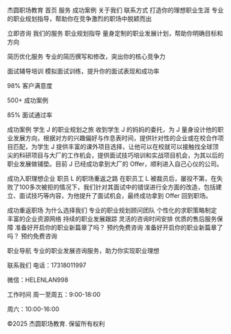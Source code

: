 杰圆职场教育
首页
服务
成功案例
关于我们
联系方式
打造你的理想职业生涯
专业的职业规划指导，帮助你在竞争激烈的职场中脱颖而出

立即咨询
我们的服务
职业规划指导
量身定制的职业发展计划，帮助你明确目标和方向

简历优化服务
专业的简历撰写和修改，突出你的核心竞争力

面试辅导培训
模拟面试训练，提升你的面试表现和成功率

98%
客户满意度

500+
成功案例

85%
面试通过率

成功案例
学生 J 的职业规划之旅
收到学生 J 的妈妈的委托，为 J 量身设计他的职业发展方向，根据对方的兴趣偏好与作息表时间，提供针对性的企业或在校合作项目匹配，为学生 J 提供丰富的课外项目选择，让他可以在校就可以接触找全球顶尖的科研项目与大厂的工作机会，提供面试技巧培训和实战项目机会，为其以后的职业发展做铺垫。目前 J 已经成功拿到大厂的 Offer，顺利进入自己心仪的公司。

成功入职理想企业
职员 L 的职场重返之路
在职员工 L 被裁员后，屡投不第，在失败了100多次被拒的情况下，我们针对其面试中的错误进行全方面的改造，包括建立、面试技巧等内容，为他提升了面试机会，最终成功拿到 Offer 回到职场。

成功重返职场
为什么选择我们
专业的职业规划顾问团队
个性化的求职策略制定
丰富的企业资源网络
持续的职业发展跟踪
灵活的咨询时间安排
优质的售后服务保障
准备好开启你的职业新篇章了吗？
预约免费咨询
准备好开启你的职业新篇章了吗？
预约免费咨询

职业导航
专业的职业发展咨询服务，助力你实现职业理想

联系我们
电话：17318011997

微信：HELENLAN998

工作时间
周一至周五：9:00-18:00

周六：10:00-16:00

©2025 杰圆职场教育. 保留所有权利